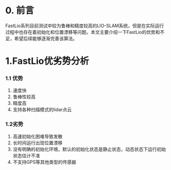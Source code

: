 
# 0. 前言

FastLio系列目前测试中较为鲁棒和精度较高的LIO-SLAM系统，但是在实际运行过程中也存在着初始化和位置漂移等问题。本文主要介绍一下FastLio的优势和不足，希望后续能够逐渐完善该算法。

# 1.FastLio优劣势分析

### 1.1 优势
1. 速度快
2. 鲁棒性较高
3. 精度高
4. 支持各种扫描模式的lidar点云


### 1.2劣势
1. 高速初始化困难导致发散
2. 长时间运行出现位置漂移
3. 没有明确的初始化环境，默认的初始化状态是静止状态，动态状态下运行初始状态估计不准
4. 不支持GPS等其他类型的传感器


